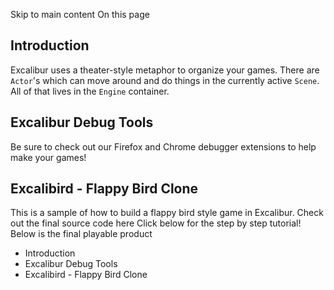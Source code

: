 Skip to main content
On this page
## Introduction​
Excalibur uses a theater-style metaphor to organize your games. There are `Actor`'s which can move around and do things in the currently active `Scene`. All of that lives in the `Engine` container.
## Excalibur Debug Tools​
Be sure to check out our Firefox and Chrome debugger extensions to help make your games!
## Excalibird - Flappy Bird Clone​
This is a sample of how to build a flappy bird style game in Excalibur.
Check out the final source code here
Click below for the step by step tutorial!
Below is the final playable product
  * Introduction
  * Excalibur Debug Tools
  * Excalibird - Flappy Bird Clone


